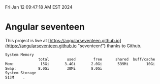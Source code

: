 Fri Jan 12 09:47:18 AM EST 2024

# Angular seventeen


This project is live at [https://angularseventeen.github.io](https://angularseventeen.github.io "seventeen!") thanks to Github.

```bash
System Memory
               total        used        free      shared  buff/cache   available
Mem:            15Gi       3.4Gi       2.0Gi       539Mi        10Gi        11Gi
Swap:          8.0Gi        30Mi       8.0Gi
System Storage
513M	.
```
